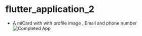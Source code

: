 # flutter_application_2

- A miCard with with profile image , Email and phone number 
![Completed App ](https://github.com/ArslanYM/Flutter-Learning/images/completed.png?raw=true)

